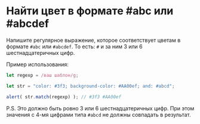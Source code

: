 # Найти цвет в формате #abc или #abcdef

Напишите регулярное выражение, которое соответствует цветам в формате `#abc` или `#abcdef`. То есть: `#` и за ним 3 или 6 шестнадцатеричных цифр.

Пример использования:
```js
let regexp = /ваш шаблон/g;

let str = "color: #3f3; background-color: #AA00ef; and: #abcd";

alert( str.match(regexp) ); // #3f3 #AA00ef
```

P.S. Это должно быть ровно 3 или 6 шестнадцатеричных цифр. При этом значения с 4-мя цифрами типа `#abcd` не должны совпадать в результат.
